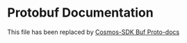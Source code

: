 <!--
order: 14
-->

# Protobuf Documentation

This file has been replaced by [Cosmos-SDK Buf Proto-docs](https://buf.build/cosmos/cosmos-sdk/docs/main)
